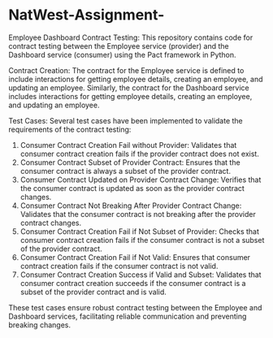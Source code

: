 # NatWest-Assignment-

Employee Dashboard Contract Testing:
This repository contains code for contract testing between the Employee service (provider) and the Dashboard service (consumer) using the Pact framework in Python.

Contract Creation:
The contract for the Employee service is defined to include interactions for getting employee details, creating an employee, and updating an employee. Similarly, the contract for the Dashboard service includes interactions for getting employee details, creating an employee, and updating an employee.

Test Cases:
Several test cases have been implemented to validate the requirements of the contract testing:

1. Consumer Contract Creation Fail without Provider: Validates that consumer contract creation fails if the provider contract does not exist.
2. Consumer Contract Subset of Provider Contract: Ensures that the consumer contract is always a subset of the provider contract.
3. Consumer Contract Updated on Provider Contract Change: Verifies that the consumer contract is updated as soon as the provider contract changes.
4. Consumer Contract Not Breaking After Provider Contract Change: Validates that the consumer contract is not breaking after the provider contract changes.
5. Consumer Contract Creation Fail if Not Subset of Provider: Checks that consumer contract creation fails if the consumer contract is not a subset of the provider contract.
6. Consumer Contract Creation Fail if Not Valid: Ensures that consumer contract creation fails if the consumer contract is not valid.
7. Consumer Contract Creation Success if Valid and Subset: Validates that consumer contract creation succeeds if the consumer contract is a subset of the provider contract and is valid.
   
These test cases ensure robust contract testing between the Employee and Dashboard services, facilitating reliable communication and preventing breaking changes.
